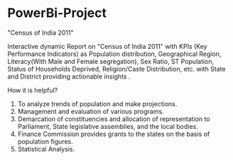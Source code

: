 # PowerBi-Project
"Census of India 2011"

Interactive dynamic Report on "Census of India 2011" with KPIs (Key Performance Indicators) as Population distribution, Geographical Region, 
Literacy(With Male and Female segregation), Sex Ratio, ST Population, Status of Households Deprived, Religion/Caste Distribution, etc. with State and District 
providing actionable insights .

How it is helpful?
1. To analyze trends of population and make projections.
2. Management and evaluation of various programs.
3. Demarcation of constituencies and allocation of representation to Parliament, State legislative assemblies, and the local bodies.
4. Finance Commission provides grants to the states on the basis of population figures.
5. Statistical Analysis.

